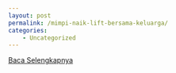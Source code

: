 ```yaml
---
layout: post
permalink: /mimpi-naik-lift-bersama-keluarga/
categories:
    - Uncategorized
---
```


[Baca Selengkapnya](/08)